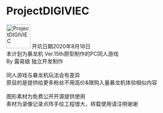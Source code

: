 # ProjectDIGIVIEC
<img src="https://i.imgur.com/WG1EWVO.gif" alt="ProjectDIGIVIEC" height="64px"/>
开坑日期2020年8月18日<br>
本计划为暴龙机 Ver.15th原型制作的PC同人游戏<br>
By 露易娘 独立开发制作<br>
<br>
同人游戏与暴龙机玩法会有差异<br>
原目的是提供给更多粉丝不用高价&限购入量暴龙机体验相似内容<br>
<br>
图形素材为免费公开开源提供使用<br>
素材为录像记录点阵手绘工程很大，转载使用请注明谢谢<br>



